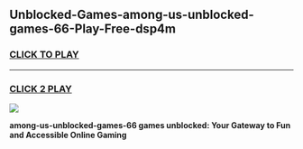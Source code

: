 
## Unblocked-Games-among-us-unblocked-games-66-Play-Free-dsp4m
<h3>
<a href="https://premium76.site?title=among-us-unblocked-games-66&ref=20A">CLICK TO PLAY</a></h3>
<hr>

<h3>
<a href="https://premium76.site?title=among-us-unblocked-games-66&ref=20A">CLICK 2 PLAY</a>
  
</h3>

<a href="https://premium76.site?title=among-us-unblocked-games-66&ref=20A"><img src="https://clearcache.store/games.png"></a>


**among-us-unblocked-games-66 games unblocked: Your Gateway to Fun and Accessible Online Gaming**
